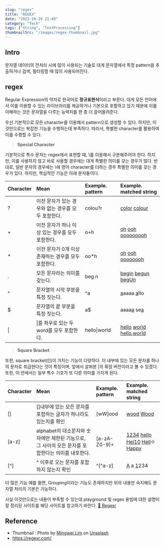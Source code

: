 ```yaml
---
slug: "regex"
title: "REGEX"
date: "2022-10-19 21:48"
category: "Tech"
tags: ["String", "TextProcessing"]
thumbnailSrc: "/images/regex-thumbnail.jpg"
---
```


## Intro

문자열 데이터의 전처리 시에 많이 사용되는 기술로 대게 문자열에서 특정 pattern을 추출하거나 검색, 필터링할 때 많이 사용되어진다.

## regex

Regular Expression의 약자로 한국어로 **정규표현식**이라고 부른다. 대게 모든 언어에서 이를 이용할 수 있는 라이브러리를 제공하거나 기본으로 포함하고 있기 때문에 이를 이해하는 것은 문자열을 다루는 능력치를 한 층 더 끌어올려준다.

우선 기본적으로 모든 character를 이용해서 pattern으로 생성할 수 있다. 하지만, 이것만으로는 복잡한 기능을 수행하는데 부족하다. 따라서, 특별한 character를 활용하여 이를 수행할 수 있다.

> **Special Character**  

기본적으로 특수 문자는 regex에서 표현할 때, \를 이용해서 구분해주어야 한다. 하지만, 이를 사용하지 않고 바로 사용할 경우에는 대게 특별한 의미를 갖는 경우가 많다. 반대로, 일반 문자의 경우에는 \에 영어 character를 더하는 경우 특별한 의미를 갖는 경우가 있다. 하지만, 핵심적인 기능은 아래 문자들이다.

| Character | Mean | Example. pattern | Example. matched string |
| :-- | :-- | :-- | :-- |
| ? | 이전 문자가 있는 경우와 없는 경우를 모두 포함한다. | colou?r | <u>color</u> <u>colour</u> |
| + | 이전 문자가 하나 이상 있는 경우를 모두 포함한다. | o+h | <u>oh</u> <u>ooh</u> <u>ooooooooh</u> |
| * | 이전 문자가 0개 이상 존재하는 경우를 모두 포함한다. | oo*h | <u>oh</u> <u>ooh</u> <u>oooooooh</u> |
| . | 모든 문자라는 의미를 갖는다. | beg.n | <u>begin</u> <u>begun</u> <u>begUn</u> |
| ^ | 문자열의 시작 부분을 특정 짓는다. | ^a | <u>a</u>aaaa <u>a</u>lto |
| $ | 문자열의 끝 부분을 특정 짓는다.  | a$ | aaaa<u>a</u> se<u>a</u> |
| \| | \|를 좌우로 있는 두 word를 모두 포함한다. | hello\|world | <u>hello</u> <u>world</u> <u>hello</u>,<u>world</u> |

> **Square Bracket**

또한, square bracket([])이 가지는 기능이 다양하다. 이 내부에 있는 모든 문자를 하나의 문자로 취급한다는 것이 특징이며, 앞에서 살펴본 \|의 확장 버전이라고 볼 수 있겠다. 또한, 이 안에서는 일부 특수 기호가 또 다른 의미를 가지게 된다.

| Character | Mean | Example. pattern | Example. matched string |
| :-- | :-- | :-- | :-- |
| [] | []내부에 있는 모든 문자를 포함하는 글자가 하나라도 있는지를 확인 | [wW]ood | <u>wood</u> <u>Wood</u> |
| [a-z] | alphabet의 대소문자와 숫자에만 제한된 기능으로, 그 사이의 모든 문자를 포함한다는 의미를 내포한다. | [a-zA-Z0-9]+ | <u>1234</u> <u>hello</u> <u>Hel10</u> <u>Hell</u>ㅇ <u>Happy</u> |
| [^] | ^ 이후로 오는 문자를 포함하지 않는지 확인 | ^[^a-z] | <u>A</u> a <u>1</u>234 | 

더 많은 기능 예를 들면, Grouping이라는 기능도 존재하지만 위의 내용만 숙지해도 문자열 처리의 기본은 가능하다.

사실 이것만으로는 내용이 부족할 수 있는데 playground 및 regex 용법에 대한 설명이 잘 정리된 사이트를 해당 사이트를 참고하기 바란다. [🔗 Regexr](https://regexr.com/)

## Reference
- Thumbnail : Photo by [Mingwei Lim](https://unsplash.com/es/@cmzw?utm_source=unsplash&utm_medium=referral&utm_content=creditCopyText) on [Unsplash](https://unsplash.com/s/photos/word-pattern?utm_source=unsplash&utm_medium=referral&utm_content=creditCopyText)
- https://regexr.com/